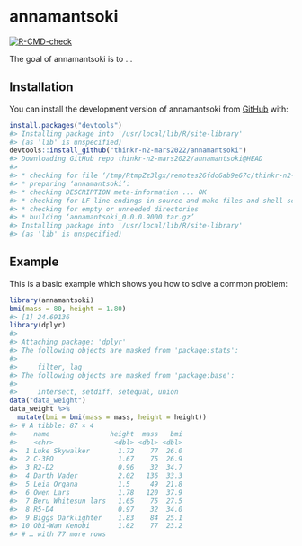 
<!-- README.md is generated from README.Rmd. Please edit that file -->

# annamantsoki

<!-- badges: start -->

[![R-CMD-check](https://github.com/thinkr-n2-mars2022/annamantsoki/workflows/R-CMD-check/badge.svg)](https://github.com/thinkr-n2-mars2022/annamantsoki/actions)
<!-- badges: end -->

The goal of annamantsoki is to …

## Installation

You can install the development version of annamantsoki from
[GitHub](https://github.com/) with:

``` r
install.packages("devtools")
#> Installing package into '/usr/local/lib/R/site-library'
#> (as 'lib' is unspecified)
devtools::install_github("thinkr-n2-mars2022/annamantsoki")
#> Downloading GitHub repo thinkr-n2-mars2022/annamantsoki@HEAD
#> 
#> * checking for file ‘/tmp/RtmpZz3lgx/remotes26fdc6ab9e67c/thinkr-n2-mars2022-annamantsoki-a1e27a3/DESCRIPTION’ ... OK
#> * preparing ‘annamantsoki’:
#> * checking DESCRIPTION meta-information ... OK
#> * checking for LF line-endings in source and make files and shell scripts
#> * checking for empty or unneeded directories
#> * building ‘annamantsoki_0.0.0.9000.tar.gz’
#> Installing package into '/usr/local/lib/R/site-library'
#> (as 'lib' is unspecified)
```

## Example

This is a basic example which shows you how to solve a common problem:

``` r
library(annamantsoki)
bmi(mass = 80, height = 1.80)
#> [1] 24.69136
library(dplyr)
#> 
#> Attaching package: 'dplyr'
#> The following objects are masked from 'package:stats':
#> 
#>     filter, lag
#> The following objects are masked from 'package:base':
#> 
#>     intersect, setdiff, setequal, union
data("data_weight")
data_weight %>%
  mutate(bmi = bmi(mass = mass, height = height))
#> # A tibble: 87 × 4
#>    name               height  mass   bmi
#>    <chr>               <dbl> <dbl> <dbl>
#>  1 Luke Skywalker       1.72    77  26.0
#>  2 C-3PO                1.67    75  26.9
#>  3 R2-D2                0.96    32  34.7
#>  4 Darth Vader          2.02   136  33.3
#>  5 Leia Organa          1.5     49  21.8
#>  6 Owen Lars            1.78   120  37.9
#>  7 Beru Whitesun lars   1.65    75  27.5
#>  8 R5-D4                0.97    32  34.0
#>  9 Biggs Darklighter    1.83    84  25.1
#> 10 Obi-Wan Kenobi       1.82    77  23.2
#> # … with 77 more rows
```
